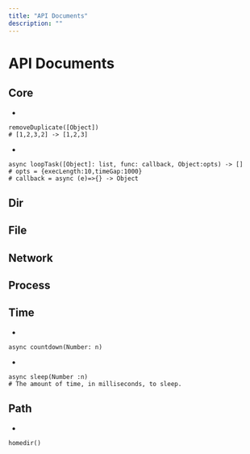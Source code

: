 ```yaml
---
title: "API Documents"
description: ""
---
```


# API Documents

## Core
-
```
removeDuplicate([Object])
# [1,2,3,2] -> [1,2,3]
```
-
```
async loopTask([Object]: list, func: callback, Object:opts) -> []
# opts = {execLength:10,timeGap:1000}
# callback = async (e)=>{} -> Object
```

## Dir

## File

## Network

## Process

## Time
-
```
async countdown(Number: n)
```
-
```
async sleep(Number :n)
# The amount of time, in milliseconds, to sleep.
```

## Path
-
```
homedir()
```
